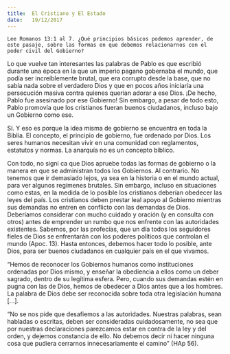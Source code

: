 ```yaml
---
title:  El Cristiano y El Estado
date:   19/12/2017
---
```


`Lee Romanos 13:1 al 7. ¿Qué principios básicos podemos aprender, de este pasaje, sobre las formas en que debemos relacionarnos con el poder civil del Gobierno?`

Lo que vuelve tan interesantes las palabras de Pablo es que escribió durante una época en la que un imperio pagano gobernaba el mundo, que podía ser increíblemente brutal, que era corrupto desde la base, que no sabía nada sobre el verdadero Dios y que en pocos años iniciaría una persecución masiva contra quienes querían adorar a ese Dios. ¡De hecho, Pablo fue asesinado por ese Gobierno! Sin embargo, a pesar de todo esto, Pablo promovía que los cristianos fueran buenos ciudadanos, incluso bajo un Gobierno como ese.

Sí. Y eso es porque la idea misma de gobierno se encuentra en toda la Biblia. El concepto, el principio de gobierno, fue ordenado por Dios. Los seres humanos necesitan vivir en una comunidad con reglamentos, estatutos y normas. La anarquía no es un concepto bíblico.

Con todo, no signi ca que Dios apruebe todas las formas de gobierno o la manera en que se administran todos los Gobiernos. Al contrario. No tenemos que ir demasiado lejos, ya sea en la historia o en el mundo actual, para ver algunos regímenes brutales. Sin embargo, incluso en situaciones como estas, en la medida de lo posible los cristianos deberían obedecer las leyes del país. Los cristianos deben prestar leal apoyo al Gobierno mientras sus demandas no entren en conflicto con las demandas de Dios. Deberíamos considerar con mucho cuidado y oración (y en consulta con otros) antes de emprender un rumbo que nos enfrente con las autoridades existentes. Sabemos, por las profecías, que un día todos los seguidores fieles de Dios se enfrentarán con los poderes políticos que controlan el mundo (Apoc. 13). Hasta entonces, debemos hacer todo lo posible, ante Dios, para ser buenos ciudadanos en cualquier país en el que vivamos.

“Hemos de reconocer los Gobiernos humanos como instituciones ordenadas por Dios mismo, y enseñar la obediencia a ellos como un deber sagrado, dentro de su legítima esfera. Pero, cuando sus demandas estén en pugna con las de Dios, hemos de obedecer a Dios antes que a los hombres. La palabra de Dios debe ser reconocida sobre toda otra legislación humana [...].

“No se nos pide que desafiemos a las autoridades. Nuestras palabras, sean habladas o escritas, deben ser consideradas cuidadosamente, no sea que por nuestras declaraciones parezcamos estar en contra de la ley y del orden, y dejemos constancia de ello. No debemos decir ni hacer ninguna cosa que pudiera cerrarnos innecesariamente el camino” (HAp 56).